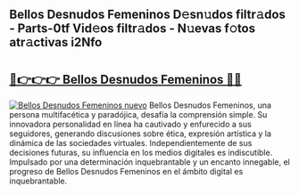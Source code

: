 ## Bellos Desnudos Femeninos D𝚎sn𝚞dos filtr𝚊dos - Parts-0tf Vid𝚎os filtr𝚊dos - N𝚞evas f𝚘tos atr𝚊ctivas i2Nfo

# <h2><a href="http://mb5jaq.tromn.icu/?c=Bellos+Desnudos+Femeninos">🔗👉👉👉 Bellos Desnudos Femeninos 🔗🔗</a></h2>

[![Bellos Desnudos Femeninos nuevo](https://i.imgur.com/pEAQMta.gif)](http://mb5jaq.tromn.icu/?c=Bellos+Desnudos+Femeninos)
Bellos Desnudos Femeninos, una persona multifacética y paradójica, desafía la comprensión simple. Su innovadora personalidad en línea ha cautivado y enfurecido a sus seguidores, generando discusiones sobre ética, expresión artística y la dinámica de las sociedades virtuales. Independientemente de sus decisiones futuras, su influencia en los medios digitales es indiscutible. Impulsado por una determinación inquebrantable y un encanto innegable, el progreso de Bellos Desnudos Femeninos en el ámbito digital es inquebrantable.
